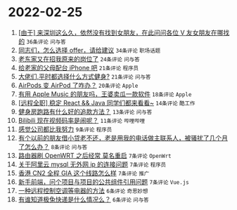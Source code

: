 # 2022-02-25

1. [[由于] 来深圳这么久，依然没有找到女朋友，在此问问各位 V 友女朋友在哪找的](https://www.v2ex.com/t/836301) `36条评论` `问与答`
1. [同志们，怎么选择 offer，请给建议](https://www.v2ex.com/t/836300) `34条评论` `职场话题`
1. [老东家又在招我原来的岗位了](https://www.v2ex.com/t/836304) `24条评论` `问与答`
1. [给老家的父母配台 iPhone 吧](https://www.v2ex.com/t/836317) `21条评论` `程序员`
1. [大佬们,平时都选择什么方式健身?](https://www.v2ex.com/t/836306) `21条评论` `问与答`
1. [AirPods 变 AirPod 了咋办？](https://www.v2ex.com/t/836292) `20条评论` `Apple`
1. [有用 Apple Music 的朋友吗，王婆卖瓜一款软件](https://www.v2ex.com/t/836309) `18条评论` `Apple`
1. [[远程全职] 稳定 React && Java 同学们都来看看~](https://www.v2ex.com/t/836297) `14条评论` `酷工作`
1. [健身房跑路有什么好的追款方法？](https://www.v2ex.com/t/836290) `13条评论` `问与答`
1. [Bilibili 现在视频码率是闹呢？](https://www.v2ex.com/t/836308) `11条评论` `哔哩哔哩`
1. [感觉公司都比我努力](https://www.v2ex.com/t/836303) `9条评论` `程序员`
1. [有个以前的朋友借小贷老不还，老是用我的电话做主联系人，被骚扰了几个月了怎么办？](https://www.v2ex.com/t/836311) `8条评论` `问与答`
1. [路由器刷 OpenWRT 之后经常 莫名重启](https://www.v2ex.com/t/836325) `7条评论` `OpenWrt`
1. [关于阿里云 mysql 无外网 ip 的连接问题](https://www.v2ex.com/t/836313) `7条评论` `程序员`
1. [香港 CN2 全程 GIA 这个线路怎么样](https://www.v2ex.com/t/836296) `7条评论` `推广`
1. [新手前端，问个项目与项目的公共组件引用问题](https://www.v2ex.com/t/836295) `7条评论` `Vue.js`
1. [一种远程控制空调等电器的方法](https://www.v2ex.com/t/836318) `6条评论` `奇思妙想`
1. [有谁知道极兔快递是什么情况么？](https://www.v2ex.com/t/836310) `6条评论` `问与答`
